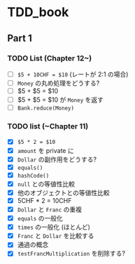 # TDD_book
## Part 1
### TODO List (Chapter 12~)

- [ ] `$5 + 10CHF = $10` (レートが 2:1 の場合)
- [ ] `Money` の丸め処理をどうする?
- [ ] $5 + $5 = $10
- [ ] $5 + $5 = $10 が `Money` を返す
- [ ] `Bank.reduce(Money)`

### TODO list (~Chapter 11)

- [x] `$5 * 2 = $10`
- [x] `amount` を private に
- [x] `Dollar` の副作用をどうする?
- [x] `equals()`
- [x] `hashCode()`
- [x] `null` との等値性比較
- [x] 他のオブジェクトとの等値性比較
- [x] 5CHF * 2 = 10CHF
- [x] `Dollar` と `Franc` の重複
- [x] `equals` の一般化
- [x] `times`  の一般化 (ほとんど)
- [x] `Franc` と `Dollar` を比較する
- [x] 通過の概念
- [x] `testFrancMultiplication` を削除する?